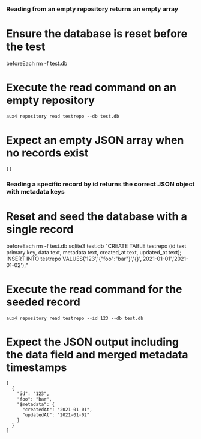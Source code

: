 ### Reading from an empty repository returns an empty array

# Ensure the database is reset before the test
beforeEach
rm -f test.db

# Execute the read command on an empty repository
```execute
aux4 repository read testrepo --db test.db
```

# Expect an empty JSON array when no records exist
```expect
[]
```

### Reading a specific record by id returns the correct JSON object with metadata keys

# Reset and seed the database with a single record
beforeEach
rm -f test.db
sqlite3 test.db "CREATE TABLE testrepo (id text primary key, data text, metadata text, created_at text, updated_at text); INSERT INTO testrepo VALUES('123','{\"foo\":\"bar\"}','{}','2021-01-01','2021-01-02');"

# Execute the read command for the seeded record
```execute
aux4 repository read testrepo --id 123 --db test.db
```

# Expect the JSON output including the data field and merged metadata timestamps
```expect
[
  {
    "id": "123",
    "foo": "bar",
    "$metadata": {
      "createdAt": "2021-01-01",
      "updatedAt": "2021-01-02"
    }
  }
]
```